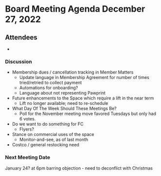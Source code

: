 # Board Meeting Agenda December 27, 2022

## Attendees
- 

### Discussion
- Membership dues / cancellation tracking in Member Matters
  - Update language in Membership Agreement for number of times tried/retried to collect payment
  - Automations for onboarding?
  - Language about not representing Pawprint
- Future enhancements to the Space which require a lift in the near term
  - Lift no longer available; need to re-schedule
- What Day Of The Week Should These Meetings Be?
  - Poll for the November meeting move favored Tuesdays but only had 6 votes.
- Do we want to do something for FC
  - Flyers?
- Stance on commercial uses of the space
  - Monitor-and-see, as of last month
- Costco / general restocking need



### Next Meeting Date
January 24? at 6pm barring objection - need to deconflict with Christmas
